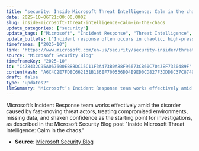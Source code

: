 ```yaml
---
title: "security: Inside Microsoft Threat Intelligence: Calm in the chaos"
date: 2025-10-06T21:00:00.000Z
slug: inside-microsoft-threat-intelligence-calm-in-the-chaos
update_categories: ["security"]
update_tags: ["Microsoft", "Incident Response", "Threat Intelligence", "Cybersecurity", "Security Blog", "IR", "Threat actors"]
update_bullets: ["Incident response often occurs in chaotic, high-pressure conditions.", "Threat actors move quickly, leading to compromised environments and missing data.", "Confidence and visibility are frequently disrupted during incidents.", "Microsoft’s IR team considers chaos the place where investigation and remediation begin.", "The piece appears on the Microsoft Security Blog under the Threat Intelligence series."]
timeframes: ["2025-10"]
link: "https://www.microsoft.com/en-us/security/security-insider/threat-landscape/inside-microsoft-threat-intelligence-calm-in-chaos#overview-video"
source: "Microsoft Security Blog"
timeframeKey: "2025-10"
id: "C478432C95A067600EB8BDC15C11F3A473B0A88F96673CB60C7043EF7330489F"
contentHash: "A6C4C2E7FD8C662131B186EF700536DD4E9ED0CD827F3DDD8C37C87493594727"
draft: false
type: "updates2"
llmSummary: "Microsoft’s Incident Response team works effectively amid the disorder caused by fast-moving threat actors, treating compromised environments, missing data, and shaken confidence as the starting point for investigations, as described in the Microsoft Security Blog post \"Inside Microsoft Threat Intelligence: Calm in the chaos.\""
---
```


Microsoft’s Incident Response team works effectively amid the disorder caused by fast-moving threat actors, treating compromised environments, missing data, and shaken confidence as the starting point for investigations, as described in the Microsoft Security Blog post "Inside Microsoft Threat Intelligence: Calm in the chaos."

- **Source:** [Microsoft Security Blog](https://www.microsoft.com/en-us/security/security-insider/threat-landscape/inside-microsoft-threat-intelligence-calm-in-chaos#overview-video)
